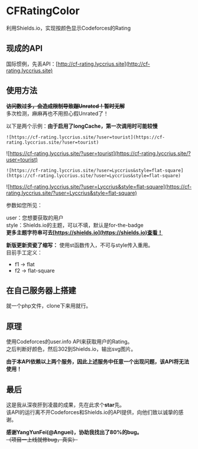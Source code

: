 # CFRatingColor
利用Shields.io，实现按颜色显示Codeforces的Rating
## 现成的API
国际惯例，先丢API：[http://cf-rating.lyccrius.site](http://cf-rating.lyccrius.site)


## 使用方法
~~**访问数过多，会造成限制导致蹦Unrated！暂时无解**~~    
多次检测，麻麻再也不用担心假Unrated了！



以下是两个示例：**由于启用了longCache，第一次调用时可能较慢**    
```
![https://cf-rating.lyccrius.site/?user=tourist](https://cf-rating.lyccrius.site/?user=tourist)    
```
![https://cf-rating.lyccrius.site/?user=tourist](https://cf-rating.lyccrius.site/?user=tourist)    
```
![https://cf-rating.lyccrius.site/?user=Lyccrius&style=flat-square](https://cf-rating.lyccrius.site/?user=Lyccrius&style=flat-square) 
```   
![https://cf-rating.lyccrius.site/?user=Lyccrius&style=flat-square](https://cf-rating.lyccrius.site/?user=Lyccrius&style=flat-square)  


参数如您所见：   


user：您想要获取的用户    
style：Shields.io的主题，可以不填，默认是for-the-badge   
**更多主题字符串可去[https://shields.io](https://shields.io)查看！**  

**新版更新资瓷了缩写：**
使用st函数传入，不可与style传入重用。  
目前手工定义：  
- f1 -> flat
- f2 -> flat-square



## 在自己服务器上搭建
就一个php文件，clone下来用就行。

## 原理
使用Codeforces的user.info API来获取用户的Rating。    
之后判断好颜色，然后302到Shields.io，输出svg图片。   
 
 
**由于本API依赖以上两个服务，因此上述服务中任意一个出现问题，该API将无法使用！**

## 最后
这是我从深夜肝到凌晨的成果，先在此求个**star**先。  
该API的运行离不开Codeforces和Shields.io的API提供，向他们致以诚挚的感谢。


**感谢YangYunFei(@Anguei)，协助我找出了80%的bug。**  
~~（项目一上线就修bug，真实）~~
